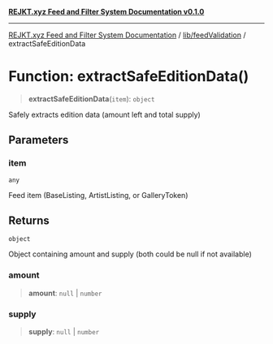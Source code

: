 [**REJKT.xyz Feed and Filter System Documentation v0.1.0**](../../../README.md)

***

[REJKT.xyz Feed and Filter System Documentation](../../../modules.md) / [lib/feedValidation](../README.md) / extractSafeEditionData

# Function: extractSafeEditionData()

> **extractSafeEditionData**(`item`): `object`

Safely extracts edition data (amount left and total supply)

## Parameters

### item

`any`

Feed item (BaseListing, ArtistListing, or GalleryToken)

## Returns

`object`

Object containing amount and supply (both could be null if not available)

### amount

> **amount**: `null` \| `number`

### supply

> **supply**: `null` \| `number`
